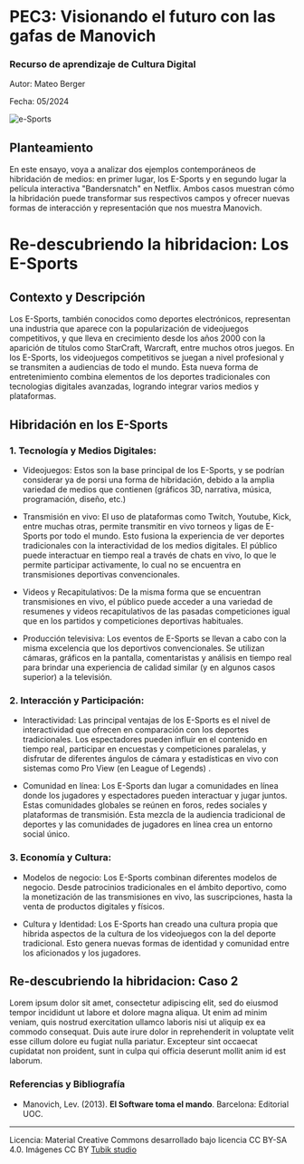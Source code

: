 # PEC3: Visionando el futuro con las gafas de Manovich 

### Recurso de aprendizaje de Cultura Digital 


Autor: Mateo Berger


Fecha: 05/2024

![e-Sports](https://esports.as.com/2018/03/16/reportajes/esports_1117998205_60112_1440x600.jpg) 



## Planteamiento

En este ensayo, voya a analizar dos ejemplos contemporáneos de hibridación de medios: en primer lugar, los E-Sports y en segundo lugar la película interactiva "Bandersnatch" en Netflix.
Ambos casos muestran cómo la hibridación puede transformar sus respectivos campos y ofrecer nuevas formas de interacción y representación que nos muestra Manovich.



# Re-descubriendo la hibridacion: Los E-Sports

## Contexto y Descripción

Los E-Sports, también conocidos como deportes electrónicos, representan una industria que aparece con la popularización de videojuegos competitivos, y que lleva en crecimiento desde los años 2000 con la aparición de títulos como StarCraft, Warcraft, entre muchos otros juegos. En los E-Sports, los videojuegos competitivos se juegan a nivel profesional y se transmiten a audiencias de todo el mundo. Esta nueva forma de entretenimiento combina elementos de los deportes tradicionales con tecnologias digitales avanzadas, logrando integrar varios medios y plataformas.

## Hibridación en los E-Sports

### 1. Tecnología y Medios Digitales:

- Videojuegos: Estos son la base principal de los E-Sports, y se podrían considerar ya de porsi una forma de hibridación, debido a la amplia variedad de medios que contienen (gráficos 3D, narrativa, música, programación, diseño, etc.)

- Transmisión en vivo: El uso de plataformas como Twitch, Youtube, Kick, entre muchas otras, permite transmitir en vivo torneos y ligas de E-Sports por todo el mundo. Esto fusiona la experiencia de ver deportes tradicionales con la interactividad de los medios digitales. El público puede interactuar en tiempo real a través de chats en vivo, lo que le permite participar activamente, lo cual no se encuentra en transmisiones deportivas convencionales.

- Videos y Recapitulativos: De la misma forma que se encuentran transmisiones en vivo, el público puede acceder a una variedad de resumenes y videos recapitulativos de las pasadas competiciones igual que en los partidos y competiciones deportivas habituales.

- Producción televisiva: Los eventos de E-Sports se llevan a cabo con la misma excelencia que los deportivos convencionales. Se utilizan cámaras, gráficos en la pantalla, comentaristas y análisis en tiempo real para brindar una experiencia de calidad similar (y en algunos casos superior) a la televisión.

### 2. Interacción y Participación:

- Interactividad: Las principal ventajas de los E-Sports es el nivel de interactividad que ofrecen en comparación con los deportes tradicionales. Los espectadores pueden influir en el contenido en tiempo real, participar en encuestas y competiciones paralelas, y disfrutar de diferentes ángulos de cámara y estadísticas en vivo con sistemas como Pro View (en League of Legends) .

- Comunidad en línea: Los E-Sports dan lugar a comunidades en línea donde los jugadores y espectadores pueden interactuar y jugar juntos. Estas comunidades globales se reúnen en foros, redes sociales y plataformas de transmisión. Esta mezcla de la audiencia tradicional de deportes y las comunidades de jugadores en línea crea un entorno social único.

### 3. Economía y Cultura:

- Modelos de negocio: Los E-Sports combinan diferentes modelos de negocio. Desde patrocinios tradicionales en el ámbito deportivo, como la monetización de las transmisiones en vivo, las suscripciones, hasta la venta de productos digitales y físicos.

- Cultura y Identidad: Los E-Sports han creado una cultura propia que hibrida aspectos de la cultura de los videojuegos con la del deporte tradicional. Esto genera nuevas formas de identidad y comunidad entre los aficionados y los jugadores.



## Re-descubriendo la hibridacion: Caso 2

Lorem ipsum dolor sit amet, consectetur adipiscing elit, sed do eiusmod tempor incididunt ut labore et dolore magna aliqua. Ut enim ad minim veniam, quis nostrud exercitation ullamco laboris nisi ut aliquip ex ea commodo consequat. Duis aute irure dolor in reprehenderit in voluptate velit esse cillum dolore eu fugiat nulla pariatur. Excepteur sint occaecat cupidatat non proident, sunt in culpa qui officia deserunt mollit anim id est laborum.


### Referencias y Bibliografía

* Manovich, Lev. (2013). **El Software toma el mando**. Barcelona: Editorial UOC. 


----

Licencia: Material Creative Commons desarrollado bajo licencia CC BY-SA 4.0. Imágenes CC BY [Tubik studio](https://blog.tubikstudio.com/how-to-create-original-flat-illustrations-designers-tips/) 
